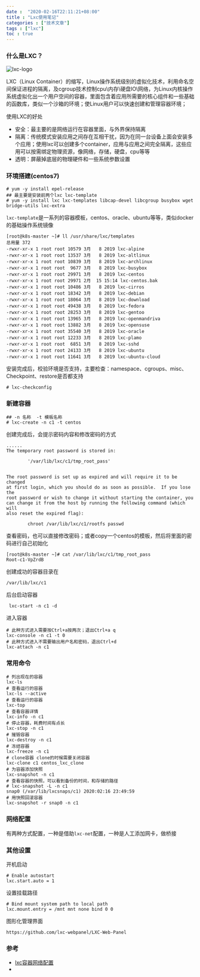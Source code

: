 ```yaml
---
date :  "2020-02-16T22:11:21+08:00" 
title : "Lxc使用笔记" 
categories : ["技术文章"] 
tags : ["lxc"] 
toc : true
---
```


### 什么是LXC？

![lxc-logo](/img/lxc/lxc-logo.png)

LXC（Linux Container）的缩写，Linux操作系统级别的虚拟化技术，利用命名空间保证进程的隔离，及cgroup技术控制cpu\内存\硬盘IO\网络，为Linux内核操作系统虚拟化出一个用户空间的容器，里面包含着应用所需要的核心组件和一些基础的函数库，类似一个沙箱的环境；使Linux用户可以快速创建和管理容器环境；

使用LXC的好处

- 安全：最主要的是网络运行在容器里面，与外界保持隔离
- 隔离：传统模式安装应用之间存在互相干扰，因为在同一台设备上面会安装多个应用；使用lxc可以创建多个container，应用与应用之间完全隔离，这些应用可以按需绑定物理资源，像网络，存储，硬盘，cpu等等
- 透明：屏蔽掉底层的物理硬件和一些系统参数设置

### 环境搭建(centos7)

```
# yum -y install epel-release
## 最主要是安装前两个lxc lxc-template
# yum -y install lxc lxc-templates libcap-devel libcgroup busybox wget bridge-utils lxc-extra
```

`lxc-template`是一系列的容器模板，centos、oracle、ubuntu等等，类似docker的基础操作系统镜像

```
[root@k8s-master ~]# ll /usr/share/lxc/templates
总用量 372
-rwxr-xr-x 1 root root 10579 3月   8 2019 lxc-alpine
-rwxr-xr-x 1 root root 13537 3月   8 2019 lxc-altlinux
-rwxr-xr-x 1 root root 10839 3月   8 2019 lxc-archlinux
-rwxr-xr-x 1 root root  9677 3月   8 2019 lxc-busybox
-rwxr-xr-x 1 root root 29971 3月   8 2019 lxc-centos
-rwxr-xr-x 1 root root 29971 2月  15 15:14 lxc-centos.bak
-rwxr-xr-x 1 root root 10486 3月   8 2019 lxc-cirros
-rwxr-xr-x 1 root root 18342 3月   8 2019 lxc-debian
-rwxr-xr-x 1 root root 18064 3月   8 2019 lxc-download
-rwxr-xr-x 1 root root 49438 3月   8 2019 lxc-fedora
-rwxr-xr-x 1 root root 28253 3月   8 2019 lxc-gentoo
-rwxr-xr-x 1 root root 13965 3月   8 2019 lxc-openmandriva
-rwxr-xr-x 1 root root 13882 3月   8 2019 lxc-opensuse
-rwxr-xr-x 1 root root 35540 3月   8 2019 lxc-oracle
-rwxr-xr-x 1 root root 12233 3月   8 2019 lxc-plamo
-rwxr-xr-x 1 root root  6851 3月   8 2019 lxc-sshd
-rwxr-xr-x 1 root root 24133 3月   8 2019 lxc-ubuntu
-rwxr-xr-x 1 root root 11641 3月   8 2019 lxc-ubuntu-cloud
```

安装完成后，校验环境是否支持，主要检查：namespace、cgroups、misc、Checkpoint、restore是否都支持

```
# lxc-checkconfig
```

### 新建容器

```
## -n 名称  -t 模板名称
# lxc-create -n c1 -t centos
```

创建完成后，会提示密码内容和修改密码的方式

```
......
The temporary root password is stored in:

        '/var/lib/lxc/c1/tmp_root_pass'


The root password is set up as expired and will require it to be changed
at first login, which you should do as soon as possible.  If you lose the
root password or wish to change it without starting the container, you
can change it from the host by running the following command (which will
also reset the expired flag):

        chroot /var/lib/lxc/c1/rootfs passwd
```

查看密码，也可以直接修改密码；或者copy一个centos的模板，然后将里面的密码进行自己初始化

```
[root@k8s-master ~]# cat /var/lib/lxc/c1/tmp_root_pass 
Root-c1-VpZrdB
```

创建成功的容器目录在

```
/var/lib/lxc/c1
```

后台启动容器

```
 lxc-start -n c1 -d
```

进入容器

```
# 此种方式进入需要按Ctrl+a按两次；退出Ctrl+a q
lxc-console -n c1 -t 0
# 此种方式进入不需要输出用户名和密码，退出Ctrl+d
lxc-attach -n c1
```

### 常用命令

```
# 列出现在的容器
lxc-ls
# 查看运行的容器
lxc-ls --active
# 查看运行的容器
lxc-top
# 查看容器详情
lxc-info -n c1
# 停止容器，耗费时间有点长
lxc-stop -n c1
# 摧毁容器
lxc-destroy -n c1
# 冻结容器
lxc-freeze -n c1
# clone容器 clone的时候需要关闭容器
lxc-clone c1 centos_lxc_clone
# 为容器添加快照
lxc-snapshot -n c1
# 查看容器的快照，可以看到备份的时间，和存储的路径
# lxc-snapshot -L -n c1
snap0 (/var/lib/lxcsnaps/c1) 2020:02:16 23:49:59
# 用快照回滚容器
lxc-snapshot -r snap0 -n c1
```

### 网络配置

有两种方式配置，一种是借助`lxc-net`配置，一种是人工添加网卡，做桥接

### 其他设置

开机启动

```
# Enable autostart
lxc.start.auto = 1
```

设置挂载路径

```
# Bind mount system path to local path
lxc.mount.entry = /mnt mnt none bind 0 0
```

图形化管理界面

```
https://github.com/lxc-webpanel/LXC-Web-Panel
```

### 参考

- [lxc容器网络配置](https://www.thegeekdiary.com/how-to-set-external-network-for-containers-in-linux-containers-lxc/)
- 